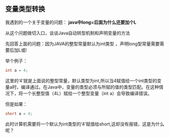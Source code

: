 ## 变量类型转换

我遇到的一个关于变量的问题：
**java中long=后面为什么还要加个L**

从这个问题做切入口，谈谈Java自动转型机制和声明变量的方法

先回答上面的问题：因为JAVA的整型常量默认为int类型 ，声明long型常量需要需要后加L或l

举个例子：
```java
int a = 4;
```

这里的‘4’就是上面说的整型常量，默认类型为int,所以当4赋值给一个int类型的变量a时，编译通过。在Java中，变量的类型必须与所赋的值的类型匹配。在这种情况下，将一个长整型值（4L）赋给一个整型变量（int a）会导致编译错误。

但是如果：
```java
short a = 4;
```
此时计算机需要将一个默认为int类型的‘4’赋值给short,这却没有报错，这是为什么呢？
